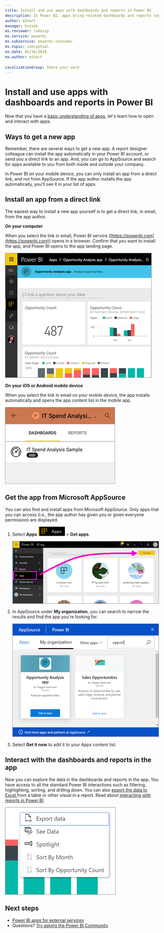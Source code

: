 ```yaml
---
title: Install and use apps with dashboards and reports in Power BI
description: In Power BI, apps bring related dashboards and reports together, all in one place.
author: mihart
manager: kvivek
ms.reviewer: lukaszp
ms.service: powerbi
ms.subservice: powerbi-consumer
ms.topic: conceptual
ms.date: 01/16/2019
ms.author: mihart

LocalizationGroup: Share your work
---
```

# Install and use apps with dashboards and reports in Power BI
Now that you have a [basic understanding of apps](end-user-apps.md), let's learn how to open and interact with apps. 

## Ways to get a new app
Remember, there are several ways to get a new app. A report designer colleague can install the app automatically in your Power BI account, or send you a direct link to an app. And, you can go to AppSource and search for apps available to you from both inside and outside your company. 

In Power BI on your mobile device, you can only install an app from a direct link, and not from AppSource. If the app author installs the app automatically, you'll see it in your list of apps.

## Install an app from a direct link
The easiest way to install a new app yourself is to get a direct link, in email, from the app author.  

**On your computer** 

When you select the link in email, Power BI service ([https://powerbi.com](https://powerbi.com)) opens in a browser. Confirm that you want to install the app, and Power BI opens to the app landing page.

![App landing page in the Power BI service](./media/end-user-app-view/power-bi-app-landing-page-opportunity-480.png)

**On your iOS or Android mobile device** 

When you select the link in email on your mobile device, the app installs automatically and opens the app content list in the mobile app. 

![App content list on mobile device](./media/end-user-app-view/power-bi-app-index-it-spend-360.png)

## Get the app from Microsoft AppSource
You can also find and install apps from Microsoft AppSource. Only apps that you can access (i.e., the app author has given you or given everyone permission) are displayed.

1. Select **Apps** ![Apps in the left navigation pane](./media/end-user-apps/power-bi-apps-bar.png) > **Get apps**. 
   
     ![The Get apps icon](./media/end-user-app-view/power-bi-get-apps.png)
2. In AppSource under **My organization**, you can search to narrow the results and find the app you're looking for.
   
     ![In AppSource under My organization](./media/end-user-app-view/power-bi-appsource-my-org.png)
3. Select **Get it now** to add it to your Apps content list. 

## Interact with the dashboards and reports in the app
Now you can explore the data in the dashboards and reports in the app. You have access to all the standard Power BI interactions such as filtering, highlighting, sorting, and drilling down. You can also [export the data to Excel ](end-user-export-data.md) from a table or other visual in a report. Read about [interacting with reports in Power BI](end-user-reading-view.md). 

![Export data from a Power BI visual](./media/end-user-app-view/power-bi-service-export-data-visual.png)


## Next steps
* [Power BI apps for external services](end-user-connect-to-services.md)
* Questions? [Try asking the Power BI Community](http://community.powerbi.com/)

